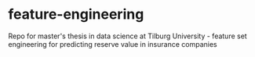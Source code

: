 # feature-engineering
Repo for master's thesis in data science at Tilburg University - feature set engineering for predicting reserve value in insurance companies
